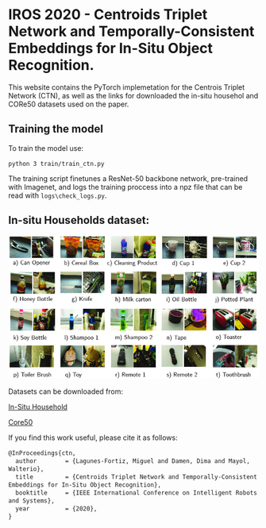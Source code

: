 # IROS 2020 - Centroids  Triplet  Network  and Temporally-Consistent  Embeddings  for In-Situ  Object  Recognition.

This website contains the PyTorch implemetation for the Centrois Triplet Network (CTN), as well as the links for downloaded the in-situ househol and CORe50 datasets used on the paper. 


## Training the model

To train the model use:

```
python 3 train/train_ctn.py
```

The training script finetunes a ResNet-50 backbone network, pre-trained with Imagenet, and logs the training proccess into a npz file that can be read with `logs\check_logs.py`. 

## In-situ Households dataset:

![In-situ Household Dataset](docs/household-dataset.jpg)


Datasets can be downloaded from:




[In-Situ Household](https://drive.google.com/file/d/17qKY2QTtrA17jF3jhaL2SKS1ZHuzJcbY/view?usp=sharing)

[Core50](https://drive.google.com/file/d/1Hr9wnV9tYZb6KTfoHWBOasid7fGJB7xw/view?usp=sharing)

If you find this work useful, please cite it as follows:

```
@InProceedings{ctn,
  author        = {Lagunes-Fortiz, Miguel and Damen, Dima and Mayol, Walterio},
  title         = {Centroids Triplet Network and Temporally-Consistent Embeddings for In-Situ Object Recognition},
  booktitle     = {IEEE International Conference on Intelligent Robots and Systems},
  year          = {2020},
}
```

